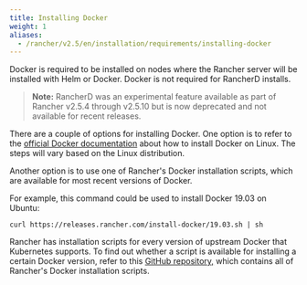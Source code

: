 ```yaml
---
title: Installing Docker
weight: 1
aliases:
  - /rancher/v2.5/en/installation/requirements/installing-docker
---
```


Docker is required to be installed on nodes where the Rancher server will be installed with Helm or Docker. Docker is not required for RancherD installs.

> **Note:** RancherD was an experimental feature available as part of Rancher v2.5.4 through v2.5.10 but is now deprecated and not available for recent releases.

There are a couple of options for installing Docker. One option is to refer to the [official Docker documentation](https://docs.docker.com/install/) about how to install Docker on Linux. The steps will vary based on the Linux distribution.

Another option is to use one of Rancher's Docker installation scripts, which are available for most recent versions of Docker.

For example, this command could be used to install Docker 19.03 on Ubuntu:

```
curl https://releases.rancher.com/install-docker/19.03.sh | sh
```

Rancher has installation scripts for every version of upstream Docker that Kubernetes supports. To find out whether a script is available for installing a certain Docker version, refer to this [GitHub repository,](https://github.com/rancher/install-docker) which contains all of Rancher's Docker installation scripts.